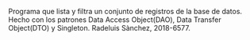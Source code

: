 Programa que lista y filtra un conjunto de registros de la base de datos. Hecho con los patrones Data Access Object(DAO), Data Transfer Object(DTO) y Singleton. Radeluis Sànchez, 2018-6577.
